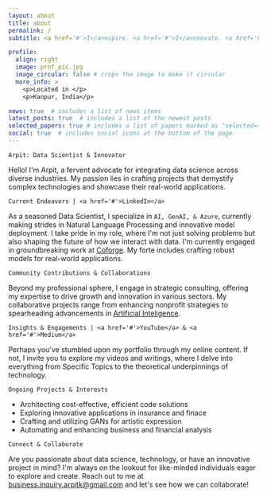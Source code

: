 ```yaml
---
layout: about
title: about
permalink: /
subtitle: <a href='#'>I</a>nspire. <a href='#'>I</a>nnovate. <a href='#'>I</a>mplement.

profile:
  align: right
  image: prof_pic.jpg
  image_circular: false # crops the image to make it circular
  more_info: >
    <p>Located in </p>
    <p>Kanpur, India</p>

news: true  # includes a list of news items
latest_posts: true  # includes a list of the newest posts
selected_papers: true # includes a list of papers marked as "selected={true}"
social: true  # includes social icons at the bottom of the page
---
```


`Arpit: Data Scientist & Innovator`

Hello! I'm Arpit, a fervent advocate for integrating data science across diverse industries. My passion lies in crafting projects that demystify complex technologies and showcase their real-world applications.

`Current Endeavors | <a href='#'>LinkedIn</a>`

As a seasoned Data Scientist, I specialize in `AI, GenAI, & Azure`, currently making strides in Natural Language Processing and innovative model deployment. I take pride in my role, where I'm not just solving problems but also shaping the future of how we interact with data. I'm currently engaged in groundbreaking work at <a href='#'>Coforge</a>. My forte includes crafting robust models for real-world applications.

`Community Contributions & Collaborations`

Beyond my professional sphere, I engage in strategic consulting, offering my expertise to drive growth and innovation in various sectors. My collaborative projects range from enhancing nonprofit strategies to spearheading advancements in <a href='#'>Artificial Inteligence</a>.

`Insights & Engagements | <a href='#'>YouTube</a> & <a href='#'>Medium</a>`

Perhaps you've stumbled upon my portfolio through my online content. If not, I invite you to explore my videos and writings, where I delve into everything from Specific Topics to the theoretical underpinnings of technology.

`Ongoing Projects & Interests`

- Architecting cost-effective, efficient code solutions
- Exploring innovative applications in insurance and finace
- Crafting and utilizing GANs for artistic expression
- Automating and enhancing business and financial analysis

`Connect & Collaborate`

Are you passionate about data science, technology, or have an innovative project in mind? I'm always on the lookout for like-minded individuals eager to explore and create. Reach out to me at <a href="mailto:business.inquiry.arpitk@gmail.com">business.inquiry.arpitk@gmail.com</a> and let's see how we can collaborate!
